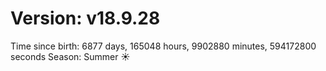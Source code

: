 # Version: v18.9.28
Time since birth: 6877 days, 165048 hours, 9902880 minutes, 594172800 seconds
Season: Summer ☀️
